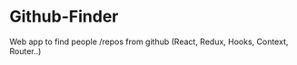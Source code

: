 # Github-Finder
Web app to find people /repos from github (React, Redux, Hooks, Context, Router..) 
